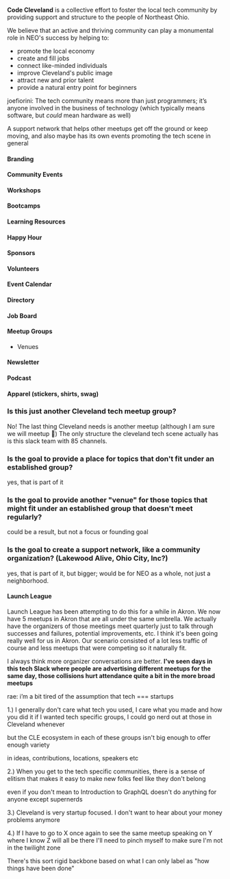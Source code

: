 **Code Cleveland** is a collective effort to foster the local tech community by providing support and structure to the people of Northeast Ohio.

We believe that an active and thriving community can play a monumental role in NEO's success by helping to:

- promote the local economy
- create and fill jobs
- connect like-minded individuals
- improve Cleveland's public image
- attract new and prior talent
- provide a natural entry point for beginners

joefiorini: The tech community means more than just programmers; it’s anyone involved in the business of technology (which typically means software, but _could_ mean hardware as well)

A support network that helps other meetups get off the ground or keep moving, and also maybe has its own events promoting the tech scene in general

#### Branding
#### Community Events
#### Workshops
#### Bootcamps
#### Learning Resources
#### Happy Hour
#### Sponsors
#### Volunteers
#### Event Calendar
#### Directory
#### Job Board
#### Meetup Groups
- Venues
#### Newsletter
#### Podcast
#### Apparel (stickers, shirts, swag)

### Is this just another Cleveland tech meetup group?

No! The last thing Cleveland needs is another meetup (although I am sure we will meetup :slightly_smiling_face:)
The only structure the cleveland tech scene actually has is this slack team with 85 channels.

### Is the goal to provide a place for topics that don't fit under an established group?
yes, that is part of it

### Is the goal to provide another "venue" for those topics that might fit under an established group that doesn't meet regularly?

could be a result, but not a focus or founding goal

### Is the goal to create a support network,  like a community organization?  (Lakewood Alive, Ohio City, Inc?)
yes, that is part of it, but bigger; would be for NEO as a whole, not just a neighborhood.

#### Launch League
Launch League has been attempting to do this for a while in Akron. We now have 5 meetups in Akron that are all under the same umbrella. We actually have the organizers of those meetings meet quarterly just to talk through successes and failures, potential improvements, etc. I think it's been going really well for us in Akron. Our scenario consisted of a lot less traffic of course and less meetups that were competing so it naturally fit.
 
I always think more organizer conversations are better. **I've seen days in this tech Slack where people are advertising different meetups for the same day, those collisions hurt attendance quite a bit in the more broad meetups**

rae: i’m a bit tired of the assumption that tech === startups

1.) I generally don't care what tech you used, I care what you made and how you did it
if I wanted tech specific groups, I could go nerd out at those in Cleveland whenever

but the CLE ecosystem in each of these groups isn't big enough to offer enough variety

in ideas, contributions, locations, speakers etc

2.) When you get to the tech specific communities, there is a sense of elitism that makes it easy to make new folks feel like they don't belong

even if you don't mean to
Introduction to GraphQL doesn't do anything for anyone except supernerds

3.) Cleveland is very startup focused. I don't want to hear about your money problems anymore

4.) If I have to go to X once again to see the same meetup speaking on Y where I know Z will all be there I'll need to pinch myself to make sure I'm not in the twilight zone

There's this sort rigid backbone based on what I can only label as "how things have been done"
